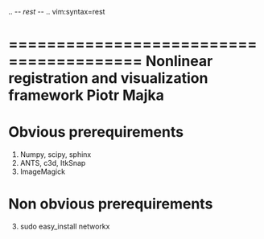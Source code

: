 .. -*- rest -*-
.. vim:syntax=rest


========================================
Nonlinear registration and visualization framework Piotr Majka
========================================


Obvious prerequirements
=====================================

  1. Numpy, scipy, sphinx
  2. ANTS, c3d, ItkSnap
  3. ImageMagick

Non obvious prerequirements
=====================================

  3. sudo easy_install networkx 

